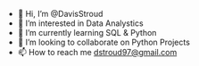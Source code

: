 - 👋 Hi, I’m @DavisStroud
- 👀 I’m interested in Data Analystics 
- 🌱 I’m currently learning SQL & Python
- 💞️ I’m looking to collaborate on Python Projects
- 📫 How to reach me dstroud97@gmail.com

<!---
DaveyBooBoo/DaveyBooBoo is a ✨ special ✨ repository because its `README.md` (this file) appears on your GitHub profile.
You can click the Preview link to take a look at your changes.
--->
